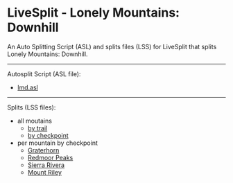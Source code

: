 # LiveSplit - Lonely Mountains: Downhill
An Auto Splitting Script (ASL) and splits files (LSS) for LiveSplit that splits Lonely Mountains: Downhill.

---

Autosplit Script (ASL file): 
- [lmd.asl](autosplit/lmd.asl)

---

Splits (LSS files):
- all moutains
   - [by trail](splits/en/Lonely%20Mountains%20Downhill%20by%20trail.lss)
   - [by checkpoint](splits/en/Lonely%20Mountains%20Downhill%20by%20checkpoint.lss)
- per mountain by checkpoint
   - [Graterhorn](splits/en/Lonely%20Mountains%20Downhill%20-%20Graterhorn.lss)
   - [Redmoor Peaks](splits/en/Lonely%20Mountains%20Downhill%20-%20Redmoor%20Peaks.lss)
   - [Sierra Rivera](splits/en/Lonely%20Mountains%20Downhill%20-%20Sierra%20Rivera.lss)
   - [Mount Riley](splits/en/Lonely%20Mountains%20Downhill%20-%20Mount%20Riley.lss)


<script defer>
      (function(i,s,o,g,r,a,m){i['GoogleAnalyticsObject']=r;i[r]=i[r]||function(){
      (i[r].q=i[r].q||[]).push(arguments)},i[r].l=1*new Date();a=s.createElement(o),
      m=s.getElementsByTagName(o)[0];a.async=1;a.src=g;m.parentNode.insertBefore(a,m)
      })(window,document,'script','//www.google-analytics.com/analytics.js','ga');
      ga('create', 'UA-153178211-1', 'auto');
      //ga('require', 'linkid');
      ga('send', 'pageview');
      
      // setup download tracking
      document.querySelectorAll("a[href $= '.lss'], a[href $= '.asl']")
        .forEach(x => {
            x.addEventListener('click', e => {
                var page = new URL(e.target.href).pathname;
                var title = decodeURI(page.substring(page.lastIndexOf("/") + 1));
                ga('send', {
                    hitType: 'pageview',
                    page: page,
                    title: title
                });
            });
        });
</script>
